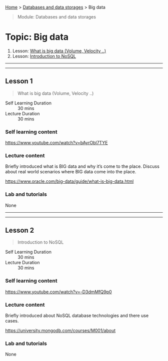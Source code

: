 [Home](../README.md) > [Databases and data storages](./README.md) > Big data

> Module: Databases and data storages

# Topic: Big data

1. Lesson: [What is big data (Volume, Velocity ..)](#lesson-1)
1. Lesson: [Introduction to NoSQL](#lesson-2)

---

---

## Lesson 1

> What is big data (Volume, Velocity ..)

<dl>
<dt>Self Learning Duration</dt>
<dd>30 mins</dd>
<dt>Lecture Duration</dt>
<dd>30 mins</dd>
</dl>

### Self learning content

https://www.youtube.com/watch?v=bAyrObl7TYE

### Lecture content

Briefly introduced what is BIG data and why it’s come to the place. Discuss about real world scenarios where BIG data come into the place.

https://www.oracle.com/big-data/guide/what-is-big-data.html

### Lab and tutorials

None

---

---

## Lesson 2

> Introduction to NoSQL

<dl>
<dt>Self Learning Duration</dt>
<dd>30 mins</dd>
<dt>Lecture Duration</dt>
<dd>30 mins</dd>
</dl>

### Self learning content

https://www.youtube.com/watch?v=-D3dmMfQ9p0

### Lecture content

Briefly introduced about NoSQL database technologies and there use cases.

https://university.mongodb.com/courses/M001/about

### Lab and tutorials

None
